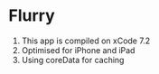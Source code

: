 # Flurry
1. This app is compiled on xCode 7.2
2. Optimised for iPhone and iPad
3. Using coreData for caching